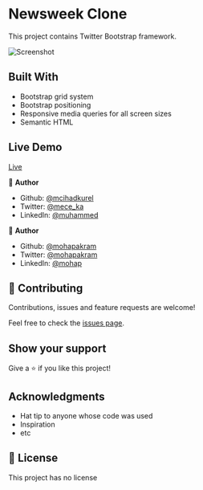 # Newsweek Clone

This project contains Twitter Bootstrap framework. 

<img src="./images/projectSS.png" alt="Screenshot">


## Built With

- Bootstrap grid system
- Bootstrap positioning
- Responsive media queries for all screen sizes
- Semantic HTML


## Live Demo

[Live](https://rawcdn.githack.com/mcihadkurel/Newsweek-clone/f3ea6094b9fc5d52cb170ddbdc1921e48d0a8ca3/index.html)


👤 **Author**

- Github: [@mcihadkurel](https://github.com/mcihadkurel)
- Twitter: [@mece_ka](https://twitter.com/mece_ka)
- LinkedIn: [@muhammed](https://www.linkedin.com/in/muhammed-cihad-8187581a8/)

👤 **Author**

- Github: [@mohapakram](https://github.com/mohapakram)
- Twitter: [@mohapakram](https://twitter.com/mohapakram)
- LinkedIn: [@mohap](https://www.linkedin.com/in/mohab-akram-667093131/)


## 🤝 Contributing

Contributions, issues and feature requests are welcome!

Feel free to check the [issues page](issues/).

## Show your support

Give a ⭐️ if you like this project!

## Acknowledgments

- Hat tip to anyone whose code was used
- Inspiration
- etc

## 📝 License

This project has no license